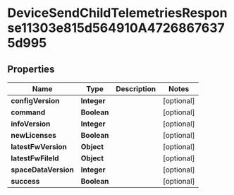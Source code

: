 

# DeviceSendChildTelemetriesResponse11303e815d564910A47268676375d995


## Properties

| Name | Type | Description | Notes |
|------------ | ------------- | ------------- | -------------|
|**configVersion** | **Integer** |  |  [optional] |
|**command** | **Boolean** |  |  [optional] |
|**infoVersion** | **Integer** |  |  [optional] |
|**newLicenses** | **Boolean** |  |  [optional] |
|**latestFwVersion** | **Object** |  |  [optional] |
|**latestFwFileId** | **Object** |  |  [optional] |
|**spaceDataVersion** | **Integer** |  |  [optional] |
|**success** | **Boolean** |  |  [optional] |



